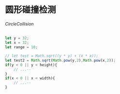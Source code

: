 # 圆形碰撞检测

###### CircleCollision
```js
let y = 32;
let x = 32;
let range = 10;

// let test = Math.sqrt((y * y) + (x * x));
let test2 = Math.sqrt(Math.pow(y,2),Math.pow(x,2));
if(y < 0 || y < height){
    // ...--
}
if(x < 0 || x < width){
    // ...--
}

```